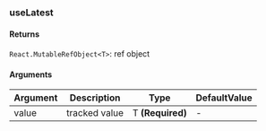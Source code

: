 ### useLatest

#### Returns

`React.MutableRefObject<T>`: ref object

#### Arguments

| Argument | Description   | Type             | DefaultValue |
| -------- | ------------- | ---------------- | ------------ |
| value    | tracked value | T **(Required)** | -            |

